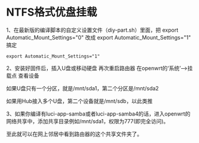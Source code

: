 # NTFS格式优盘挂载

1、在最新版的编译脚本的自定义设置文件（diy-part.sh）里面，把 export Automatic_Mount_Settings="0" 改成 export Automatic_Mount_Settings="1" 搞定

````
export Automatic_Mount_Settings="1"
````

2、安装好固件后，插入U盘或移动硬盘 再次重启路由器 在openwrt的‘系统’-->挂载点 查看设备

如果U盘只有一个分区，就是/mnt/sda1，第二个分区是/mnt/sda2

如果用Hub接入多个U盘，第二个设备就是/mnt/sdb，以此类推

3、如果你编译有luci-app-samba或者luci-app-samba4的话，进入openwrt的网络共享中，添加共享目录例如/mnt/sda1，权限为777(即完全访问)。

至此就可以在网上邻居中看到路由器的这个共享文件夹了。
